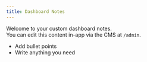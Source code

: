 ```yaml
---
title: Dashboard Notes
---
```


Welcome to your custom dashboard notes.  
You can edit this content in-app via the CMS at `/admin`.

- Add bullet points  
- Write anything you need